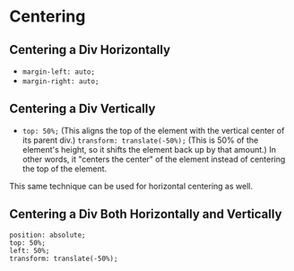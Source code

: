 # Centering

## Centering a Div Horizontally

- `margin-left: auto;`
- `margin-right: auto;`

## Centering a Div Vertically

- `top: 50%;` (This aligns the top of the element with the vertical center of its parent div.)
`transform: translate(-50%);` (This is 50% of the element's height, so it shifts the element back up by that amount.)
In other words, it "centers the center" of the element instead of centering the top of the element.

This same technique can be used for horizontal centering as well.

## Centering a Div Both Horizontally and Vertically

```
position: absolute;
top: 50%;
left: 50%;
transform: translate(-50%);
```